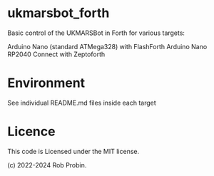 # ukmarsbot_forth
Basic control of the UKMARSBot in Forth for various targets:

Arduino Nano (standard ATMega328) with FlashForth
Arduino Nano RP2040 Connect with Zeptoforth

# Environment

See individual README.md files inside each target


# Licence

This code is Licensed under the MIT license.

(c) 2022-2024 Rob Probin.


